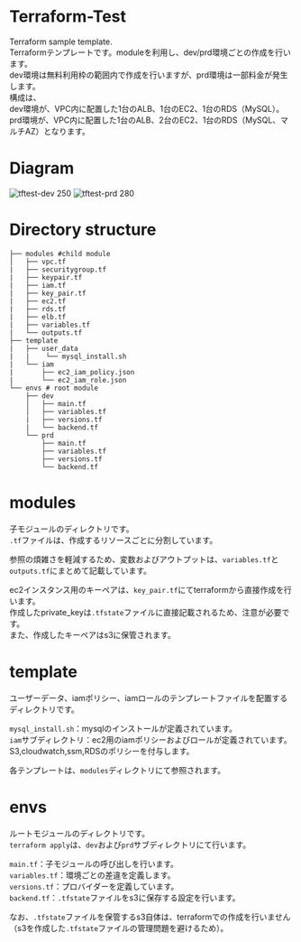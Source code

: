 # Terraform-Test
Terraform sample template.  
Terraformテンプレートです。moduleを利用し、dev/prd環境ごとの作成を行います。  
dev環境は無料利用枠の範囲内で作成を行いますが、prd環境は一部料金が発生します。  
構成は、  
dev環境が、VPC内に配置した1台のALB、1台のEC2、1台のRDS（MySQL）。  
prd環境が、VPC内に配置した1台のALB、2台のEC2、1台のRDS（MySQL、マルチAZ）となります。
# Diagram
![tftest-dev 250](https://user-images.githubusercontent.com/91016271/154978777-b597341f-eefe-41e4-bfcc-f57f9f09a7f3.png)
![tftest-prd 280](https://user-images.githubusercontent.com/91016271/154848117-587eea57-c44c-496f-b6f7-d4ab3223eefc.png)

# Directory structure

```
├── modules #child module
│   ├── vpc.tf
|   ├── securitygroup.tf
|   ├── keypair.tf 
|   ├── iam.tf
|   ├── key_pair.tf
|   ├── ec2.tf
|   ├── rds.tf
|   ├── elb.tf
|   ├── variables.tf
|   └── outputs.tf 
├── template 
|   ├── user_data
|   |    └── mysql_install.sh
|   └── iam
|       ├── ec2_iam_policy.json
|       └── ec2_iam_role.json
└── envs # root module
    ├── dev
    │   ├── main.tf
    │   ├── variables.tf
    |   ├── versions.tf
    |   └── backend.tf
    └── prd
        ├── main.tf
        ├── variables.tf
        ├── versions.tf
        └── backend.tf   
```

# modules
子モジュールのディレクトリです。   
`.tf`ファイルは、作成するリソースごとに分割しています。  

参照の煩雑さを軽減するため、変数およびアウトプットは、`variables.tf`と`outputs.tf`にまとめて記載しています。  

ec2インスタンス用のキーペアは、`key_pair.tf`にてterraformから直接作成を行います。  
作成したprivate_keyは`.tfstate`ファイルに直接記載されるため、注意が必要です。  
また、作成したキーペアはs3に保管されます。

# template
ユーザーデータ、iamポリシー、iamロールのテンプレートファイルを配置するディレクトリです。  

`mysql_install.sh`：mysqlのインストールが定義されています。  
`iam`サブディレクトリ：ec2用のiamポリシーおよびロールが定義されています。  
S3,cloudwatch,ssm,RDSのポリシーを付与します。  

各テンプレートは、`modules`ディレクトリにて参照されます。

# envs
ルートモジュールのディレクトリです。  
`terraform apply`は、`dev`および`prd`サブディレクトリにて行います。  

`main.tf`：子モジュールの呼び出しを行います。  
`variables.tf`：環境ごとの差違を定義します。  
`versions.tf`：プロバイダーを定義しています。  
`backend.tf`：`.tfstate`ファイルをs3に保存する設定を行います。  

なお、`.tfstate`ファイルを保管するs3自体は、terraformでの作成を行いません（s3を作成した`.tfstate`ファイルの管理問題を避けるため）。  

